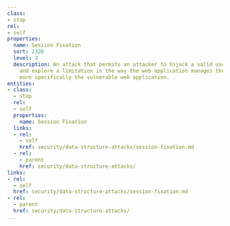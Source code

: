 ```yaml
---
class:
- stop
rel:
- self
properties:
  name: Session Fixation
  sort: 2326
  level: 3
  description: An attack that permits an attacker to hijack a valid user session,
    and explore a limitation in the way the web application manages the session ID,
    more specifically the vulnerable web application.
entities:
- class:
  - stop
  rel:
  - self
  properties:
    name: Session Fixation
  links:
  - rel:
    - self
    href: security/data-structure-attacks/session-fixation.md
  - rel:
    - parent
    href: security/data-structure-attacks/
links:
- rel:
  - self
  href: security/data-structure-attacks/session-fixation.md
- rel:
  - parent
  href: security/data-structure-attacks/
...
```

